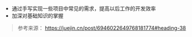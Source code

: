 - 通过手写实现一些项目中常见的需求，提高以后工作的开发效率
- 加深对基础知识的掌握

> 参考来源： https://juejin.cn/post/6946022649768181774#heading-38

